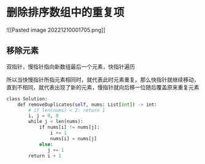 # 删除排序数组中的重复项

![[Pasted image 20221210001705.png]]

## 移除元素

双指针，慢指针指向新数组最后一个元素，快指针遍历

所以当快慢指针所指元素相同时，就代表此时元素重复。那么快指针就继续移动，直到不相同，就代表出现了新的元素，慢指针就向后移一位随后覆盖原来重复元素

```python
class Solution:
	def removeDuplicates(self, nums: List[int]) -> int:
		# if len(nums) < 2: return 1
		i, j = 0, 0
		while j < len(nums):
			if nums[i] != nums[j]:
				i += 1
				nums[i] = nums[j]
			else:
			   j += 1
		return i + 1
```


